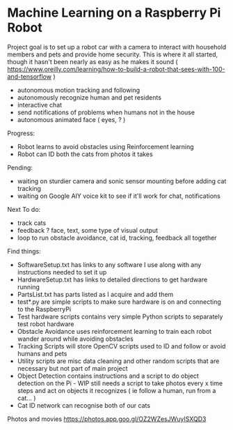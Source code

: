 # Machine Learning on a Raspberry Pi Robot

Project goal is to set up a robot car with a camera to interact with household members and pets and provide home security. This is where it all started, though it hasn't been nearly as easy as he makes it sound ( https://www.oreilly.com/learning/how-to-build-a-robot-that-sees-with-100-and-tensorflow )

- autonomous motion tracking and following
- autonomously recognize human and pet residents
- interactive chat
- send notifications of problems when humans not in the house
- autonomous animated face ( eyes, ? ) 

Progress:
- Robot learns to avoid obstacles using Reinforcement learning
- Robot can ID both the cats from photos it takes


Pending:
- waiting on sturdier camera and sonic sensor mounting before adding cat tracking
- waiting on Google AIY voice kit to see if it'll work for chat, notifications


Next To do:
- track cats
- feedback ? face, text, some type of visual output
- loop to run obstacle avoidance, cat id, tracking, feedback all together

Find things:
- SoftwareSetup.txt has links to any software I use along with any instructions needed to set it up
- HardwareSetup.txt has links to detailed directions to get hardware running
- PartsList.txt has parts listed as I acquire and add them
- test*.py are simple scripts to make sure hardware is on and connecting to the RaspberryPi
- Test hardware scripts contains very simple Python scripts to separately test robot hardware
- Obstacle Avoidance uses reinforcement learning to train each robot wander around while avoiding obstacles
- Tracking Scripts will store OpenCV scripts used to ID and follow or avoid humans and pets
- Utility scripts are misc data cleaning and other random scripts that are necessary but not part of main project
- Object Detection contains instructions and a script to do object detection on the Pi - WIP still needs a script to take photos every x time steps and act on objects it recognizes ( ie follow a human, run from a cat... )
- Cat ID network can recognise both of our cats



Photos and movies
https://photos.app.goo.gl/OZ2WZesJWuyISXQD3


